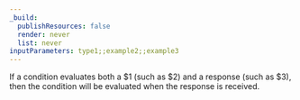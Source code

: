 ```yaml
---
_build:
  publishResources: false
  render: never
  list: never
inputParameters: type1;;example2;;example3
---
```


If a condition evaluates both a $1 (such as $2) and a response (such as $3), then the condition will be evaluated when the response is received.
